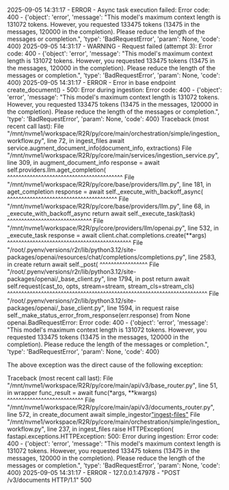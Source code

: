 2025-09-05 14:31:17 - ERROR - Async task execution failed: Error code: 400 - {'object': 'error', 'message': "This model's maximum context length is 131072 tokens. However, you requested 133475 tokens (13475 in the messages, 120000 in the completion). Please reduce the length of the messages or completion.", 'type': 'BadRequestError', 'param': None, 'code': 400}
2025-09-05 14:31:17 - WARNING - Request failed (attempt 3): Error code: 400 - {'object': 'error', 'message': "This model's maximum context length is 131072 tokens. However, you requested 133475 tokens (13475 in the messages, 120000 in the completion). Please reduce the length of the messages or completion.", 'type': 'BadRequestError', 'param': None, 'code': 400}
2025-09-05 14:31:17 - ERROR - Error in base endpoint create_document() - 500: Error during ingestion: Error code: 400 - {'object': 'error', 'message': "This model's maximum context length is 131072 tokens. However, you requested 133475 tokens (13475 in the messages, 120000 in the completion). Please reduce the length of the messages or completion.", 'type': 'BadRequestError', 'param': None, 'code': 400}
Traceback (most recent call last):
  File "/mnt/nvme1/workspace/R2R/py/core/main/orchestration/simple/ingestion_workflow.py", line 72, in ingest_files
    await service.augment_document_info(document_info, extractions)
  File "/mnt/nvme1/workspace/R2R/py/core/main/services/ingestion_service.py", line 309, in augment_document_info
    response = await self.providers.llm.aget_completion(
               ^^^^^^^^^^^^^^^^^^^^^^^^^^^^^^^^^^^^^^^^^
  File "/mnt/nvme1/workspace/R2R/py/core/base/providers/llm.py", line 181, in aget_completion
    response = await self._execute_with_backoff_async(
               ^^^^^^^^^^^^^^^^^^^^^^^^^^^^^^^^^^^^^^^
  File "/mnt/nvme1/workspace/R2R/py/core/base/providers/llm.py", line 68, in _execute_with_backoff_async
    return await self._execute_task(task)
           ^^^^^^^^^^^^^^^^^^^^^^^^^^^^^^
  File "/mnt/nvme1/workspace/R2R/py/core/providers/llm/openai.py", line 532, in _execute_task
    response = await client.chat.completions.create(**args)
               ^^^^^^^^^^^^^^^^^^^^^^^^^^^^^^^^^^^^^^^^^^^^
  File "/root/.pyenv/versions/r2r/lib/python3.12/site-packages/openai/resources/chat/completions/completions.py", line 2583, in create
    return await self._post(
           ^^^^^^^^^^^^^^^^^
  File "/root/.pyenv/versions/r2r/lib/python3.12/site-packages/openai/_base_client.py", line 1794, in post
    return await self.request(cast_to, opts, stream=stream, stream_cls=stream_cls)
           ^^^^^^^^^^^^^^^^^^^^^^^^^^^^^^^^^^^^^^^^^^^^^^^^^^^^^^^^^^^^^^^^^^^^^^^
  File "/root/.pyenv/versions/r2r/lib/python3.12/site-packages/openai/_base_client.py", line 1594, in request
    raise self._make_status_error_from_response(err.response) from None
openai.BadRequestError: Error code: 400 - {'object': 'error', 'message': "This model's maximum context length is 131072 tokens. However, you requested 133475 tokens (13475 in the messages, 120000 in the completion). Please reduce the length of the messages or completion.", 'type': 'BadRequestError', 'param': None, 'code': 400}

The above exception was the direct cause of the following exception:

Traceback (most recent call last):
  File "/mnt/nvme1/workspace/R2R/py/core/main/api/v3/base_router.py", line 51, in wrapper
    func_result = await func(*args, **kwargs)
                  ^^^^^^^^^^^^^^^^^^^^^^^^^^^
  File "/mnt/nvme1/workspace/R2R/py/core/main/api/v3/documents_router.py", line 572, in create_document
    await simple_ingestor["ingest-files"](workflow_input)
  File "/mnt/nvme1/workspace/R2R/py/core/main/orchestration/simple/ingestion_workflow.py", line 237, in ingest_files
    raise HTTPException(
fastapi.exceptions.HTTPException: 500: Error during ingestion: Error code: 400 - {'object': 'error', 'message': "This model's maximum context length is 131072 tokens. However, you requested 133475 tokens (13475 in the messages, 120000 in the completion). Please reduce the length of the messages or completion.", 'type': 'BadRequestError', 'param': None, 'code': 400}
2025-09-05 14:31:17 - ERROR - 127.0.0.1:47978 - "POST /v3/documents HTTP/1.1" 500